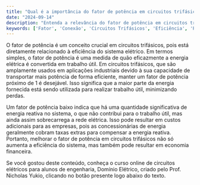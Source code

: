 ```yaml
---
title: "Qual é a importância do fator de potência em circuitos trifásicos?"
date: "2024-09-14"
description: "Entenda a relevância do fator de potência em circuitos trifásicos e como ele impacta a eficiência do sistema elétrico."
keywords: ['Fator', 'Conexão', 'Circuitos Trifásicos', 'Eficiência', 'Potência']
---
```


O fator de potência é um conceito crucial em circuitos trifásicos, pois está diretamente relacionado à eficiência do sistema elétrico. Em termos simples, o fator de potência é uma medida de quão eficazmente a energia elétrica é convertida em trabalho útil. Em circuitos trifásicos, que são amplamente usados em aplicações industriais devido à sua capacidade de transportar mais potência de forma eficiente, manter um fator de potência próximo de 1 é desejável. Isso significa que a maior parte da energia fornecida está sendo utilizada para realizar trabalho útil, minimizando perdas.

Um fator de potência baixo indica que há uma quantidade significativa de energia reativa no sistema, o que não contribui para o trabalho útil, mas ainda assim sobrecarrega a rede elétrica. Isso pode resultar em custos adicionais para as empresas, pois as concessionárias de energia geralmente cobram taxas extras para compensar a energia reativa. Portanto, melhorar o fator de potência em circuitos trifásicos não só aumenta a eficiência do sistema, mas também pode resultar em economia financeira.

Se você gostou deste conteúdo, conheça o curso online de circuitos elétricos para alunos de engenharia, Domínio Elétrico, criado pelo Prof. Nicholas Yukio, clicando no botão presente logo abaixo do texto.